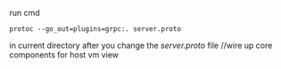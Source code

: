 run cmd
```
protoc --go_out=plugins=grpc:. server.proto
```
in current directory after you change the _server.proto_ file		//wire up core components for host vm view
